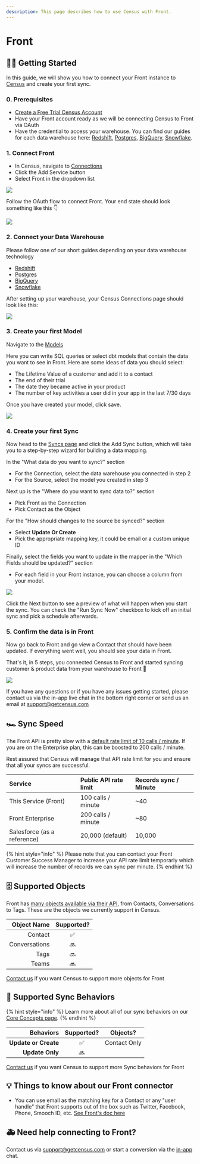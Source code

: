 ```yaml
---
description: This page describes how to use Census with Front.
---
```


# Front

## 🏃‍♂️ Getting Started

In this guide, we will show you how to connect your Front instance to [Census](https://www.getcensus.com/) and create your first sync.

### 0. Prerequisites

* [Create a Free Trial Census Account](https://app.getcensus.com/)
* Have your Front account ready as we will be connecting Census to Front via OAuth
* Have the credential to access your warehouse. You can find our guides for each data warehouse here: [Redshift](https://help.getcensus.com/article/10-configuring-redshift-postgresql-access), [Postgres](https://help.getcensus.com/article/10-configuring-redshift-postgresql-access), [BigQuery](https://help.getcensus.com/article/21-configuring-bigquery-access), [Snowflake](https://help.getcensus.com/article/8-configuring-snowflake-access).

### 1. Connect Front

* In Census, navigate to [Connections](https://app.getcensus.com/connections)
* Click the Add Service button
* Select Front in the dropdown list

![](../.gitbook/assets/front_step1.png)

Follow the OAuth flow to connect Front. Your end state should look something like this 👇

![](../.gitbook/assets/front_step2.png)

### 2. Connect your Data Warehouse

Please follow one of our short guides depending on your data warehouse technology

* [Redshift](https://help.getcensus.com/article/10-configuring-redshift-postgresql-access)
* [Postgres](https://help.getcensus.com/article/10-configuring-redshift-postgresql-access)
* [BigQuery](https://help.getcensus.com/article/21-configuring-bigquery-access)
* [Snowflake](https://help.getcensus.com/article/8-configuring-snowflake-access)

After setting up your warehouse, your Census Connections page should look like this:

![](../.gitbook/assets/front_step3.png)

### 3. Create your first Model

Navigate to the [Models](https://app.getcensus.com/models)

Here you can write SQL queries or select dbt models that contain the data you want to see in Front. Here are some ideas of data you should select:

* The Lifetime Value of a customer and add it to a contact
* The end of their trial
* The date they became active in your product
* The number of key activities a user did in your app in the last 7/30 days

Once you have created your model, click save. 

![](../.gitbook/assets/front_step4.png)

### 4. Create your first Sync

Now head to the [Syncs page](https://app.getcensus.com/syncs) and click the Add Sync button, which will take you to a step-by-step wizard for building a data mapping.

In the "What data do you want to sync?" section

* For the Connection, select the data warehouse you connected in step 2
* For the Source, select the model you created in step 3

Next up is the "Where do you want to sync data to?" section

* Pick Front as the Connection
* Pick Contact as the Object

For the "How should changes to the source be synced?" section 

* Select **Update Or Create**
* Pick the appropriate mapping key, it could be email or a custom unique ID

Finally, select the fields you want to update in the mapper in the "Which Fields should be updated?" section

* For each field in your Front instance, you can choose a column from your model.

![](../.gitbook/assets/front_step5.png)

Click the Next button to see a preview of what will happen when you start the sync. You can check the "Run Sync Now" checkbox to kick off an initial sync and pick a schedule afterwards.

### 5. Confirm the data is in Front

Now go back to Front and go view a Contact that should have been updated. If everything went well, you should see your data in Front.

That's it, in 5 steps, you connected Census to Front and started syncing customer & product data from your warehouse to Front 🎉

![](../.gitbook/assets/front_step6.png)

If you have any questions or if you have any issues getting started, please contact us via the in-app live chat in the bottom right corner or send us an email at support@getcensus.com

## 🏎 Sync Speed

The Front API is pretty slow with a [default rate limit of 10 calls / minute](https://dev.frontapp.com/docs/core-api-getting-started#limitations). If you are on the Enterprise plan, this can be boosted to 200 calls / minute. 

Rest assured that Census will manage that API rate limit for you and ensure that all your syncs are successful. 

| **Service** | Public API rate limit | **Records sync / Minute** |
| :--- | :--- | :--- |
| This Service \(Front\) | 100 calls / minute | ~40 |
| Front Enterprise | 200 calls / minute | ~80 |
| Salesforce \(as a reference\) | 20,000 \(default\) | 10,000 |

{% hint style="info" %}
Please note that you can contact your Front Customer Success Manager to increase your API rate limit temporarly which will increase the number of records we can sync per minute.
{% endhint %}

## 🗄️ Supported Objects

Front has [many objects available via their API](https://dev.frontapp.com/reference/introduction), from Contacts, Conversations to Tags.  These are the objects we currently support in Census.

| **Object Name** | **Supported?** |
| ---: | :---: |
| Contact | ✅ |
| Conversations | 🔜 |
| Tags | 🔜 |
| Teams | 🔜 |

[Contact us](mailto:support@getcensus.com) if you want Census to support more objects for Front

## 🔄 Supported Sync Behaviors

{% hint style="info" %}
Learn more about all of our sync behaviors on our [Core Concepts page](../basics/core-concept.md#the-different-sync-behaviors).
{% endhint %}

| **Behaviors** | **Supported?** | **Objects?** |
| ---: | :---: | :---: |
| **Update or Create** | ✅ | Contact Only |
| **Update Only** | 🔜 |  |

[Contact us](mailto:support@getcensus.com) if you want Census to support more Sync behaviors for Front

## 💡  Things to know about our Front connector

* You can use email as the matching key for a Contact or any "user handle" that Front supports out of the box such as Twitter, Facebook, Phone, Smooch ID, etc. [See Front's doc here](https://dev.frontapp.com/reference/contacts)

## 🚑 Need help connecting to Front?

Contact us via support@getcensus.com or start a conversion via the [in-app](https://app.getcensus.com) chat.

